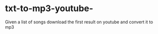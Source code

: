 # txt-to-mp3-youtube-
Given a list of songs download the first result on youtube and convert it to mp3
